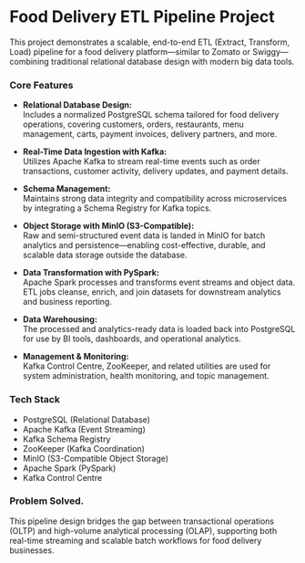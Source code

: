 # Food Delivery ETL Pipeline Project

This project demonstrates a scalable, end-to-end ETL (Extract, Transform, Load) pipeline for a food delivery platform—similar to Zomato or Swiggy—combining traditional relational database design with modern big data tools.

### Core Features
       
- **Relational Database Design:**  
  Includes a normalized PostgreSQL schema tailored for food delivery operations, covering customers, orders, restaurants, menu management, carts, payment invoices, delivery partners, and more.

- **Real-Time Data Ingestion with Kafka:**  
  Utilizes Apache Kafka to stream real-time events such as order transactions, customer activity, delivery updates, and payment details.

- **Schema Management:**  
  Maintains strong data integrity and compatibility across microservices by integrating a Schema Registry for Kafka topics.

- **Object Storage with MinIO (S3-Compatible):**  
  Raw and semi-structured event data is landed in MinIO for batch analytics and persistence—enabling cost-effective, durable, and scalable data storage outside the database.

- **Data Transformation with PySpark:**  
  Apache Spark processes and transforms event streams and object data. ETL jobs cleanse, enrich, and join datasets for downstream analytics and business reporting.

- **Data Warehousing:**  
  The processed and analytics-ready data is loaded back into PostgreSQL for use by BI tools, dashboards, and operational analytics.

- **Management & Monitoring:**  
  Kafka Control Centre, ZooKeeper, and related utilities are used for system administration, health monitoring, and topic management.

### Tech Stack

- PostgreSQL (Relational Database)
- Apache Kafka (Event Streaming)
- Kafka Schema Registry
- ZooKeeper (Kafka Coordination)
- MinIO (S3-Compatible Object Storage)
- Apache Spark (PySpark)
- Kafka Control Centre

### Problem Solved.

This pipeline design bridges the gap between transactional operations (OLTP) and high-volume analytical processing (OLAP), supporting both real-time streaming and scalable batch workflows for food delivery businesses.
